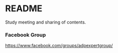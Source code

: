 # README #

Study meeting and sharing of contents.

### Facebook Group ###
https://www.facebook.com/groups/adpexpertgroup/